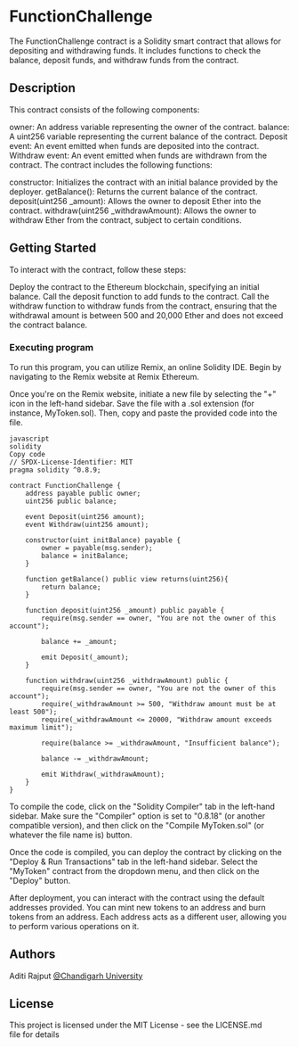 # FunctionChallenge
The FunctionChallenge contract is a Solidity smart contract that allows for depositing and withdrawing funds. It includes functions to check the balance, deposit funds, and withdraw funds from the contract.

## Description
This contract consists of the following components:

owner: An address variable representing the owner of the contract.
balance: A uint256 variable representing the current balance of the contract.
Deposit event: An event emitted when funds are deposited into the contract.
Withdraw event: An event emitted when funds are withdrawn from the contract.
The contract includes the following functions:

constructor: Initializes the contract with an initial balance provided by the deployer.
getBalance(): Returns the current balance of the contract.
deposit(uint256 _amount): Allows the owner to deposit Ether into the contract.
withdraw(uint256 _withdrawAmount): Allows the owner to withdraw Ether from the contract, subject to certain conditions.

## Getting Started
To interact with the contract, follow these steps:

Deploy the contract to the Ethereum blockchain, specifying an initial balance.
Call the deposit function to add funds to the contract.
Call the withdraw function to withdraw funds from the contract, ensuring that the withdrawal amount is between 500 and 20,000 Ether and does not exceed the contract balance.
### Executing program
To run this program, you can utilize Remix, an online Solidity IDE. Begin by navigating to the Remix website at Remix Ethereum.

Once you're on the Remix website, initiate a new file by selecting the "+" icon in the left-hand sidebar. Save the file with a .sol extension (for instance, MyToken.sol). Then, copy and paste the provided code into the file.
```
javascript
solidity
Copy code
// SPDX-License-Identifier: MIT
pragma solidity ^0.8.9;

contract FunctionChallenge {
    address payable public owner;
    uint256 public balance;

    event Deposit(uint256 amount);
    event Withdraw(uint256 amount);

    constructor(uint initBalance) payable {
        owner = payable(msg.sender);
        balance = initBalance;
    }

    function getBalance() public view returns(uint256){
        return balance;
    }

    function deposit(uint256 _amount) public payable {
        require(msg.sender == owner, "You are not the owner of this account");

        balance += _amount;

        emit Deposit(_amount);
    }

    function withdraw(uint256 _withdrawAmount) public {
        require(msg.sender == owner, "You are not the owner of this account");
        require(_withdrawAmount >= 500, "Withdraw amount must be at least 500");
        require(_withdrawAmount <= 20000, "Withdraw amount exceeds maximum limit");

        require(balance >= _withdrawAmount, "Insufficient balance");

        balance -= _withdrawAmount;

        emit Withdraw(_withdrawAmount);
    }
}
```
To compile the code, click on the "Solidity Compiler" tab in the left-hand sidebar. Make sure the "Compiler" option is set to "0.8.18" (or another compatible version), and then click on the "Compile MyToken.sol" (or whatever the file name is) button.

Once the code is compiled, you can deploy the contract by clicking on the "Deploy & Run Transactions" tab in the left-hand sidebar. Select the "MyToken" contract from the dropdown menu, and then click on the "Deploy" button.

After deployment, you can interact with the contract using the default addresses provided. You can mint new tokens to an address and burn tokens from an address. Each address acts as a different user, allowing you to perform various operations on it.

## Authors

Aditi Rajput
[@Chandigarh University](https://www.linkedin.com/in/aditi-rajput-b9360720b/)


## License

This project is licensed under the MIT License - see the LICENSE.md file for details
